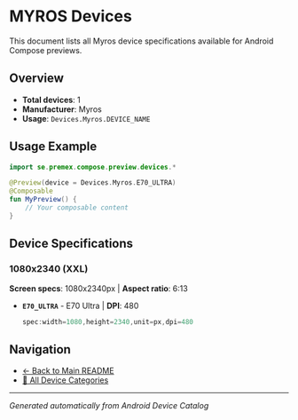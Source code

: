 # MYROS Devices

This document lists all Myros device specifications available for Android Compose previews.

## Overview

- **Total devices**: 1
- **Manufacturer**: Myros
- **Usage**: `Devices.Myros.DEVICE_NAME`

## Usage Example

```kotlin
import se.premex.compose.preview.devices.*

@Preview(device = Devices.Myros.E70_ULTRA)
@Composable
fun MyPreview() {
    // Your composable content
}
```

## Device Specifications

### 1080x2340 (XXL)

**Screen specs**: 1080x2340px | **Aspect ratio**: 6:13

- **`E70_ULTRA`** - E70 Ultra | **DPI**: 480
  ```kotlin
  spec:width=1080,height=2340,unit=px,dpi=480
  ```

## Navigation

- [← Back to Main README](../../README.md)
- [📱 All Device Categories](../README.md)

---
*Generated automatically from Android Device Catalog*
